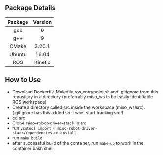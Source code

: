 ## Package Details
| **Package** | **Version** |
|:-------:|:-------:|
|   gcc   |    9    |
|   g++   |    9    |
|  CMake  |  3.20.1 |
|  Ubuntu |  16.04  |
|   ROS   | Kinetic |

## How to Use
- Download Dockerfile,Makefile,ros_entrypoint.sh and .gitignore from this repository in a directory (preferrably miso_ws to be easily identifiable ROS workspace)
- Create a directory called src inside the workspace (miso_ws/src). (.gitignore has this added so it wont start tracking src!)
- cd src
- Clone miso-robot-driver-stack in src
- run `vcstool import < miso-robot-driver-stack/dependencies.rosinstall`
- run `make build`
- after successful build of the container, run `make up` to work in the container bash shell
